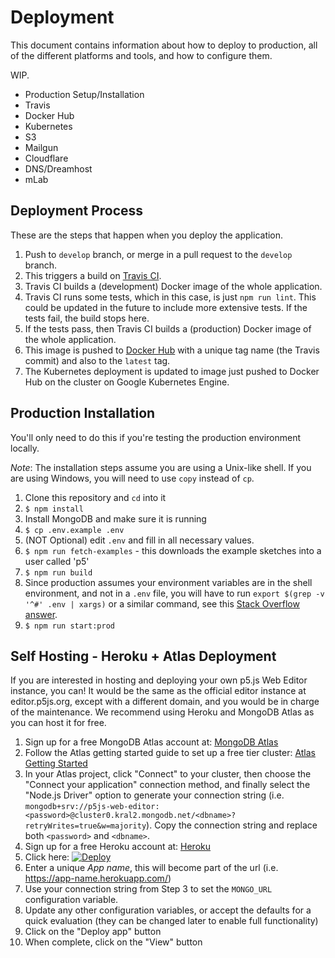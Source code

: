 # Deployment

This document contains information about how to deploy to production, all of the different platforms and tools, and how to configure them.

WIP.
* Production Setup/Installation
* Travis
* Docker Hub
* Kubernetes
* S3
* Mailgun
* Cloudflare
* DNS/Dreamhost
* mLab

## Deployment Process

These are the steps that happen when you deploy the application.

1. Push to `develop` branch, or merge in a pull request to the `develop` branch.
2. This triggers a build on [Travis CI](https://travis-ci.org/processing/p5.js-web-editor).
3. Travis CI builds a (development) Docker image of the whole application.
4. Travis CI runs some tests, which in this case, is just `npm run lint`. This could be updated in the future to include more extensive tests. If the tests fail, the build stops here.
5. If the tests pass, then Travis CI builds a (production) Docker image of the whole application.
6. This image is pushed to [Docker Hub](https://hub.docker.com/r/catarak/p5.js-web-editor/) with a unique tag name (the Travis commit) and also to the `latest` tag.
7. The Kubernetes deployment is updated to image just pushed to Docker Hub on the cluster on Google Kubernetes Engine.

## Production Installation

You'll only need to do this if you're testing the production environment locally.

_Note_: The installation steps assume you are using a Unix-like shell. If you are using Windows, you will need to use `copy` instead of `cp`.

1. Clone this repository and `cd` into it
2. `$ npm install`
3. Install MongoDB and make sure it is running
4. `$ cp .env.example .env`
5. (NOT Optional) edit `.env` and fill in all necessary values.
6. `$ npm run fetch-examples` - this downloads the example sketches into a user called 'p5'
7. `$ npm run build`
8. Since production assumes your environment variables are in the shell environment, and not in a `.env` file, you will have to run `export $(grep -v '^#' .env | xargs)` or a similar command, see this [Stack Overflow answer](https://stackoverflow.com/a/20909045/4086967).
9. `$ npm run start:prod`

## Self Hosting - Heroku + Atlas Deployment

If you are interested in hosting and deploying your own p5.js Web Editor instance, you can! It would be the same as the official editor instance at editor.p5js.org, except with a different domain, and you would be in charge of the maintenance. We recommend using Heroku and MongoDB Atlas as you can host it for free.

1. Sign up for a free MongoDB Atlas account at: [MongoDB Atlas](https://www.mongodb.com/cloud/atlas)
2. Follow the Atlas getting started guide to set up a free tier cluster: [Atlas Getting Started](https://docs.atlas.mongodb.com/getting-started)
3. In your Atlas project, click "Connect" to your cluster, then choose the "Connect your application" connection method, and finally select the "Node.js Driver" option to generate your connection string (i.e. `mongodb+srv://p5js-web-editor:<password>@cluster0.kral2.mongodb.net/<dbname>?retryWrites=true&w=majority`). Copy the connection string and replace both `<password>` and `<dbname>`.
4. Sign up for a free Heroku account at: [Heroku](https://www.heroku.com/)
5. Click here: [![Deploy](https://www.herokucdn.com/deploy/button.svg)](https://heroku.com/deploy?template=https://github.com/processing/p5.js-web-editor/tree/develop)
6. Enter a unique *App name*, this will become part of the url (i.e. https://app-name.herokuapp.com/)
7. Use your connection string from Step 3 to set the `MONGO_URL` configuration variable.
8. Update any other configuration variables, or accept the defaults for a quick evaluation (they can be changed later to enable full functionality)
9. Click on the "Deploy app" button
10. When complete, click on the "View" button
